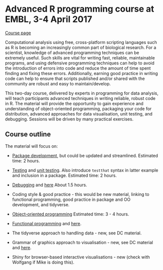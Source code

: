 # Advanced R programming course at EMBL, 3-4 April 2017

[Course page](http://www.dataprogrammers.net/embl_apr2017/)

Computational analysis using free, cross-platform scripting languages
such as R is becoming an increasingly common part of biological
research. For a scientist, knowledge of advanced programming
techniques can be extremely useful. Such skills are vital for writing
fast, reliable, maintainable programs, and using defensive programming
techniques can help to avoid the introduction of errors into code and
reduce the amount of time spent finding and fixing these
errors. Additionally, earning good practice in writing code can help
to ensure that scripts published and/or shared with the community are
robust and easy to maintain/develop.

This two-day course, delivered by experts in programming for data
analysis, will teach participants advanced techniques in writing
reliable, robust code in R. The material will provide the opportunity
to gain experience and understanding of object-oriented programming,
packaging your code for distribution, advanced approaches for data
visualisation, unit testing, and debugging. Sessions will be driven by
many practical exercises.


## Course outline

The material will focus on:

* [Package development](https://github.com/lgatto/RPackageDevelopment),
  but could be updated and streamlined. Estimated time: 2 hours.
* [Testing](https://github.com/DataProgrammers/2015-01-15-EMBLHeidelberg/tree/master/R-debugging)
  and
  [unit testing](https://github.com/DataProgrammers/2015-01-15-EMBLHeidelberg/blob/master/R-debugging/unittesting.md). Also
  introduce `testthat` syntax in latter example and inclusion in a
  package. Estimated time: 2 hours.
* [Debugging](https://github.com/lgatto/R-debugging/blob/master/debugging.pdf)
  and
  [here](https://github.com/lgatto/2016-02-25-adv-programming-EMBL/blob/master/03-debug.md)
  About 1.5 hours.
* Coding style & good practice - this would be new material, linking
  to functional programming, good practice in package and OO
  development, and tidyverse.
* [Object-oriented programming](roo/) Estimated time: 3 - 4 hours.

* [Functional programming](https://github.com/lgatto/R-functional-programming)
  and
  [here](https://github.com/lgatto/2016-02-25-adv-programming-EMBL/blob/master/02-funprog.md).
* The tidyverse approach to handling data - new, see DC material.
* Grammar of graphics approach to visualisation - new, see DC material
  and [here](https://github.com/lgatto/visualisation).
* Shiny for browser-based interactive visualisations - new (check with
  Wolfgang if Mike is doing this).


